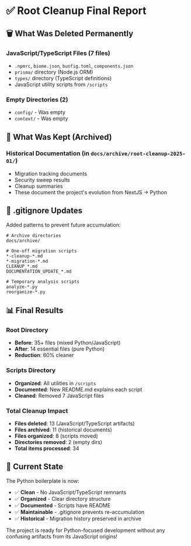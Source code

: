 # ✅ Root Cleanup Final Report

## 🗑️ What Was Deleted Permanently

### JavaScript/TypeScript Files (7 files)
- `.npmrc`, `biome.json`, `bunfig.toml`, `components.json`
- `prisma/` directory (Node.js ORM)
- `types/` directory (TypeScript definitions)
- JavaScript utility scripts from `/scripts`

### Empty Directories (2)
- `config/` - Was empty
- `context/` - Was empty

## 📁 What Was Kept (Archived)

### Historical Documentation (in `docs/archive/root-cleanup-2025-01/`)
- Migration tracking documents
- Security sweep results
- Cleanup summaries
- These document the project's evolution from NextJS → Python

## 🔧 .gitignore Updates

Added patterns to prevent future accumulation:
```gitignore
# Archive directories
docs/archive/

# One-off migration scripts
*-cleanup-*.md
*-migration-*.md
CLEANUP_*.md
DOCUMENTATION_UPDATE_*.md

# Temporary analysis scripts
analyze-*.py
reorganize-*.py
```

## 📊 Final Results

### Root Directory
- **Before**: 35+ files (mixed Python/JavaScript)
- **After**: 14 essential files (pure Python)
- **Reduction**: 60% cleaner

### Scripts Directory  
- **Organized**: All utilities in `/scripts`
- **Documented**: New README.md explains each script
- **Cleaned**: Removed 7 JavaScript files

### Total Cleanup Impact
- **Files deleted**: 13 (JavaScript/TypeScript artifacts)
- **Files archived**: 11 (historical documents)
- **Files organized**: 8 (scripts moved)
- **Directories removed**: 2 (empty dirs)
- **Total items processed**: 34

## 🎯 Current State

The Python boilerplate is now:
- ✅ **Clean** - No JavaScript/TypeScript remnants
- ✅ **Organized** - Clear directory structure
- ✅ **Documented** - Scripts have README
- ✅ **Maintainable** - .gitignore prevents re-accumulation
- ✅ **Historical** - Migration history preserved in archive

The project is ready for Python-focused development without any confusing artifacts from its JavaScript origins!

